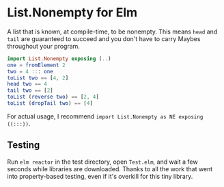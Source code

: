 # List.Nonempty for Elm

A list that is known, at compile-time, to be nonempty. This means `head` and `tail` are guaranteed to succeed and you don't have to carry Maybes throughout your program.

````elm
import List.Nonempty exposing (..)
one = fromElement 2
two = 4 ::: one
toList two == [4, 2]
head two == 4
tail two == [2]
toList (reverse two) == [2, 4]
toList (dropTail two) == [4]
````

For actual usage, I recommend `import List.Nonempty as NE exposing ((:::))`.

## Testing
Run `elm reactor` in the test directory, open `Test.elm`, and wait a few seconds while libraries are downloaded. Thanks to all the work that went into property-based testing, even if it's overkill for this tiny library.

